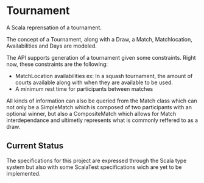 # Tournament

A Scala reprensation of a tournament.

The concept of a Tournament, along with a Draw, a Match, Matchlocation, Availabilities and Days are modeled.

The API supports generation of a tournament given some constraints. Right now, these constraints are the following:

- MatchLocation availabilities
    ex: In a squash tournament, the amount of courts available along with when they are available to be used.
- A minimum rest time for participants between matches

All kinds of information can also be queried from the Match class which can not only be a SimpleMatch which is composed of two participants with an optional winner, but also a CompositeMatch which allows for Match interdependance and ultimetly represents what is commonly reffered to as a draw.

## Current Status

The specifications for this project are expressed through the Scala type system but also with some ScalaTest specifications wich are yet to be implemented.
